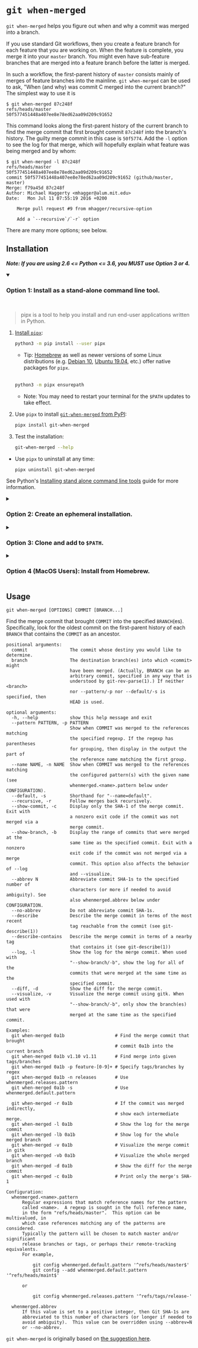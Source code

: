 # `git when-merged`

`git when-merged` helps you figure out when and why a commit was merged into a branch.

If you use standard Git workflows, then you create a feature branch for each feature that you are working on. When the feature is complete, you merge it into your `master` branch. You might even have sub-feature branches that are merged into a feature branch before the latter is merged.

In such a workflow, the first-parent history of `master` consists mainly of merges of feature branches into the mainline. `git when-merged` can be used to ask, "When (and why) was commit C merged into the current branch?" The simplest way to use it is

```ShellSession
$ git when-merged 87c248f
refs/heads/master                      50f577451448a407ee8e78ed62aa09d209c91652
```

This command looks along the first-parent history of the current branch to find the merge commit that first brought commit `87c248f` into the branch's history. The guilty merge commit in this case is `50f5774`. Add the `-l` option to see the log for that merge, which will hopefully explain what feature was being merged and by whom:

```ShellSession
$ git when-merged -l 87c248f
refs/heads/master                      50f577451448a407ee8e78ed62aa09d209c91652
commit 50f577451448a407ee8e78ed62aa09d209c91652 (github/master, master)
Merge: f79a45d 87c248f
Author: Michael Haggerty <mhagger@alum.mit.edu>
Date:   Mon Jul 11 07:55:19 2016 +0200

    Merge pull request #9 from mhagger/recursive-option

    Add a `--recursive`/`-r` option
```

There are many more options; see below.


## Installation

**_Note: If you are using 2.6 <= Python <= 3.6, you MUST use Option 3 or 4._**

<details open>
<summary><h3>Option 1: Install as a stand-alone command line tool.</h3></summary>
<br>

> pipx is a tool to help you install and run end-user applications written in Python.

1. [Install `pipx`](https://pipxproject.github.io/pipx/installation/):

   ``` sh
   python3 -m pip install --user pipx
   ```

   - Tip: [Homebrew](https://formulae.brew.sh/formula/pipx) as well as newer versions of some Linux distributions (e.g. [Debian 10](https://packages.debian.org/buster/pipx), [Ubuntu 19.04](https://packages.ubuntu.com/disco/pipx), etc.) offer native packages for `pipx`.

   <br>

   ``` sh
   python3 -m pipx ensurepath
   ```

   - Note: You may need to restart your terminal for the `$PATH` updates to take effect.

2. Use `pipx` to install [`git-when-merged` from PyPI](https://pypi.org/project/git-when-merged/):

   ``` sh
   pipx install git-when-merged
   ```

3. Test the installation:

   ``` sh
   git-when-merged --help
   ```

- Use `pipx` to uninstall at any time:

   ``` sh
   pipx uninstall git-when-merged
   ```

See Python's [Installing stand alone command line tools](https://packaging.python.org/guides/installing-stand-alone-command-line-tools/) guide for more information.
</details>

<details>
<summary><h3>Option 2: Create an ephemeral installation.</h3></summary>
<br>

> Python "Virtual Environments" allow Python packages to be installed in an isolated location for a particular application, rather than being installed globally.

1. Use the built-in [`venv`](https://docs.python.org/3/library/venv.html) module to create a virtual environment:

   ``` sh
   python3 -m venv ./venv-gwm
   ```

2. Use `pip` to install [`git-when-merged` from PyPI](https://pypi.org/project/git-when-merged/) into the virtual environment:

   ``` sh
   venv-gwm/bin/pip install git-when-merged
   ```

3. Test the installation:

   ``` sh
   venv-gwm/bin/git-when-merged --help
   ```

   - Tip: Some users find it more convenient to "activate" the virtual environment (which prepends the virtual environment's `bin/` to `$PATH`):

      ``` sh
      source venv-gwm/bin/activate
      git-when-merged --help
      deactivate
      ```

- Remove the virtual environment to uninstall at any time:

   ``` sh
   rm --recursive venv-gwm/
   ```

See Python's [Installing Packages](https://packaging.python.org/tutorials/installing-packages/) tutorial for more information.
</details>

<details>
<summary><h3>Option 3: Clone and add to <code>$PATH</code>.</h3></summary>
<br>

1. Clone the repo somewhere on your system.

2. Ensure that `<somewhere>/bin/git-when-merged` is executable.

3. Put the contents of `<somewhere>/bin` on your `$PATH`.

That's it!
</details>

<details>
<summary><h3>Option 4 (MacOS Users): Install from Homebrew.</h3></summary>
<br>

```ShellSession
$ brew update
$ brew install git-when-merged
```
</details>

## Usage

    git when-merged [OPTIONS] COMMIT [BRANCH...]

Find the merge commit that brought `COMMIT` into the specified `BRANCH`(es). Specifically, look for the oldest commit on the first-parent history of each `BRANCH` that contains the `COMMIT` as an ancestor.

```
positional arguments:
  commit                The commit whose destiny you would like to determine.
  branch                The destination branch(es) into which <commit> might
                        have been merged. (Actually, BRANCH can be an
                        arbitrary commit, specified in any way that is
                        understood by git-rev-parse(1).) If neither <branch>
                        nor --pattern/-p nor --default/-s is specified, then
                        HEAD is used.

optional arguments:
  -h, --help            show this help message and exit
  --pattern PATTERN, -p PATTERN
                        Show when COMMIT was merged to the references matching
                        the specified regexp. If the regexp has parentheses
                        for grouping, then display in the output the part of
                        the reference name matching the first group.
  --name NAME, -n NAME  Show when COMMIT was merged to the references matching
                        the configured pattern(s) with the given name (see
                        whenmerged.<name>.pattern below under CONFIGURATION).
  --default, -s         Shorthand for "--name=default".
  --recursive, -r       Follow merges back recursively.
  --show-commit, -c     Display only the SHA-1 of the merge commit. Exit with
                        a nonzero exit code if the commit was not merged via a
                        merge commit.
  --show-branch, -b     Display the range of commits that were merged at the
                        same time as the specified commit. Exit with a nonzero
                        exit code if the commit was not merged via a merge
                        commit. This option also affects the behavior of --log
                        and --visualize.
  --abbrev N            Abbreviate commit SHA-1s to the specified number of
                        characters (or more if needed to avoid ambiguity). See
                        also whenmerged.abbrev below under CONFIGURATION.
  --no-abbrev           Do not abbreviate commit SHA-1s.
  --describe            Describe the merge commit in terms of the most recent
                        tag reachable from the commit (see git-describe(1))
  --describe-contains   Describe the merge commit in terms of a nearby tag
                        that contains it (see git-describe(1))
  --log, -l             Show the log for the merge commit. When used with
                        "--show-branch/-b", show the log for all of the
                        commits that were merged at the same time as the
                        specified commit.
  --diff, -d            Show the diff for the merge commit.
  --visualize, -v       Visualize the merge commit using gitk. When used with
                        "--show-branch/-b", only show the branch(es) that were
                        merged at the same time as the specified commit.

Examples:
  git when-merged 0a1b                   # Find the merge commit that brought
                                         # commit 0a1b into the current branch
  git when-merged 0a1b v1.10 v1.11       # Find merge into given tags/branches
  git when-merged 0a1b -p feature-[0-9]+ # Specify tags/branches by regex
  git when-merged 0a1b -n releases       # Use whenmerged.releases.pattern
  git when-merged 0a1b -s                # Use whenmerged.default.pattern

  git when-merged -r 0a1b                # If the commit was merged indirectly,
                                         # show each intermediate merge.
  git when-merged -l 0a1b                # Show the log for the merge commit
  git when-merged -lb 0a1b               # Show log for the whole merged branch
  git when-merged -v 0a1b                # Visualize the merge commit in gitk
  git when-merged -vb 0a1b               # Visualize the whole merged branch
  git when-merged -d 0a1b                # Show the diff for the merge commit
  git when-merged -c 0a1b                # Print only the merge's SHA-1

Configuration:
  whenmerged.<name>.pattern
      Regular expressions that match reference names for the pattern
      called <name>.  A regexp is sought in the full reference name,
      in the form "refs/heads/master".  This option can be multivalued, in
      which case references matching any of the patterns are considered.
      Typically the pattern will be chosen to match master and/or significant
      release branches or tags, or perhaps their remote-tracking equivalents.
      For example,

          git config whenmerged.default.pattern '^refs/heads/master$'
          git config --add whenmerged.default.pattern '^refs/heads/maint$'

      or

          git config whenmerged.releases.pattern '^refs/tags/release-'

  whenmerged.abbrev
      If this value is set to a positive integer, then Git SHA-1s are
      abbreviated to this number of characters (or longer if needed to
      avoid ambiguity).  This value can be overridden using --abbrev=N
      or --no-abbrev.
```

`git when-merged` is originally based on [the suggestion here](http://stackoverflow.com/questions/8475448/find-merge-commit-which-include-a-specific-commit).

